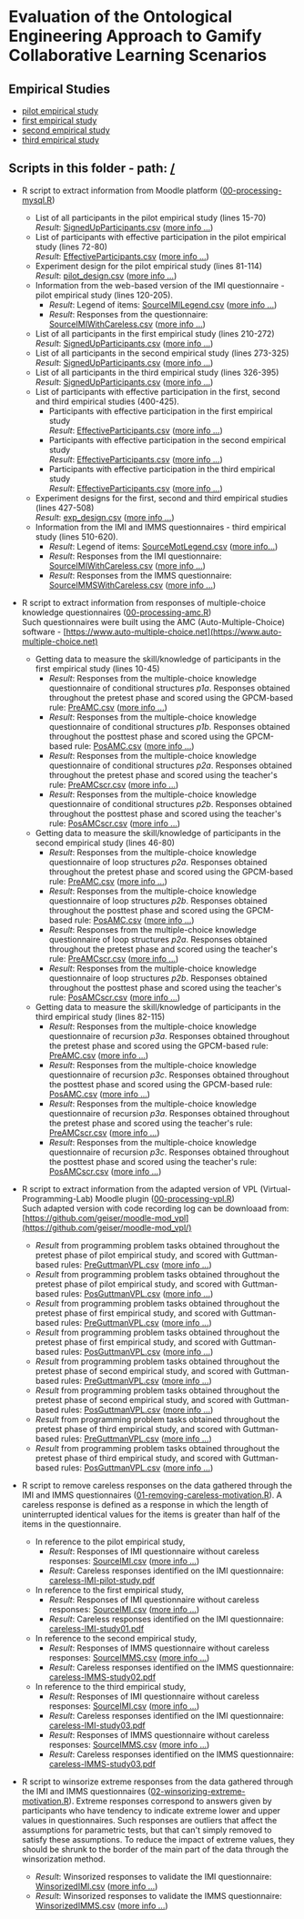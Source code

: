 # Evaluation of the Ontological Engineering Approach to Gamify Collaborative Learning Scenarios




## Empirical Studies

* [pilot empirical study](pilot-study/)
* [first empirical study](study01/)
* [second empirical study](study02/)
* [third empirical study](study03/)

## Scripts in this folder - path: [/](https://github.com/geiser/phd-thesis-evaluation/)
 

 * R script to extract information from Moodle platform ([00-processing-mysql.R](https://github.com/geiser/phd-thesis-evaluation/blob/master/00-processing-mysql.R))
   - List of all participants in the pilot empirical study (lines 15-70)<br/> _Result_: [SignedUpParticipants.csv](pilot-study/data/SignedUpParticipants.csv) ([more info ...](pilot-study/data/))
   - List of participants with effective participation in the pilot empirical study (lines 72-80)<br/> _Result_: [EffectiveParticipants.csv](pilot-study/data/EffectiveParticipants.csv) ([more info ...](pilot-study/data/))
   - Experiment design for the pilot empirical study (lines 81-114)<br/> _Result_: [pilot_design.csv](report/pilot_design.csv) ([more info ...](report/))
   - Information from the web-based version of the IMI questionnaire - pilot empirical study (lines 120-205).
     - _Result_: Legend of items: [SourceIMILegend.csv](pilot-study/data/SourceIMILegend.csv) ([more info ...](pilot-study/data/))
     - _Result_: Responses from the questionnaire: [SourceIMIWithCareless.csv](pilot-study/data/SourceIMIWithCareless.csv) ([more info ...](pilot-study/data/))
   - List of all participants in the first empirical study (lines 210-272)<br/> _Result_: [SignedUpParticipants.csv](study01/data/SignedUpParticipants.csv) ([more info ...](study01/data/))
   - List of all participants in the second empirical study (lines 273-325)<br/> _Result_: [SignedUpParticipants.csv](study02/data/SignedUpParticipants.csv) ([more info ...](study02/data/))
   - List of all participants in the third empirical study (lines 326-395)<br/> _Result_: [SignedUpParticipants.csv](study03/data/SignedUpParticipants.csv) ([more info ...](study03/data/))
   - List of participants with effective participation in the first, second and third empirical studies (400-425).
     - Participants with effective participation in the first empirical study<br/> _Result_: [EffectiveParticipants.csv](study01/data/EffectiveParticipants.csv) ([more info ...](study01/data/))
     - Participants with effective participation in the second empirical study<br/> _Result_: [EffectiveParticipants.csv](study02/data/EffectiveParticipants.csv) ([more info ...](study02/data/))
     - Participants with effective participation in the third empirical study<br/> _Result_: [EffectiveParticipants.csv](study03/data/EffectiveParticipants.csv) ([more info ...](study03/data/))
   - Experiment designs for the first, second and third empirical studies (lines 427-508)<br/> _Result_: [exp_design.csv](report/exp_design.csv) ([more info ...](report/))
   - Information from the IMI and IMMS questionnaires - third empirical study (lines 510-620).
     - _Result_: Legend of items: [SourceMotLegend.csv](study03/data/SourceMotLegend.csv) ([more info...](study03/data/))
     - _Result_: Responses from the IMI questionnaire: [SourceIMIWithCareless.csv](study03/data/SourceIMIWithCareless.csv) ([more info ...](study03/data/))
     - _Result_: Responses from the IMMS questionnaire: [SourceIMMSWithCareless.csv](study03/data/SourceIMMSWithCareless.csv) ([more info ...](study03/data/))

* R script to extract information from responses of multiple-choice knowledge questionnaires ([00-processing-amc.R](https://github.com/geiser/phd-thesis-evaluation/blob/master/00-processing-amc.R)) <br/> Such questionnaires were built using the AMC (Auto-Multiple-Choice) software - [https://www.auto-multiple-choice.net](https://www.auto-multiple-choice.net) 
   - Getting data to measure the skill/knowledge of participants in the first empirical study (lines 10-45)
     - _Result_: Responses from the multiple-choice knowledge questionnaire of conditional structures *p1a*. Responses obtained throughout the pretest phase and scored using the GPCM-based rule: [PreAMC.csv](study01/data/PreAMC.csv) ([more info ...](study01/data))
     - _Result_: Responses from the multiple-choice knowledge questionnaire of conditional structures *p1b*. Responses obtained throughout the posttest phase and scored using the GPCM-based rule: [PosAMC.csv](study01/data/PosAMC.csv) ([more info ...](study01/data))
     - _Result_: Responses from the multiple-choice knowledge questionnaire of conditional structures *p2a*. Responses obtained throughout the pretest phase and scored using the teacher's rule: [PreAMCscr.csv](study01/data/PreAMCscr.csv) ([more info ...](study01/data))
     - _Result_: Responses from the multiple-choice knowledge questionnaire of conditional structures *p2b*. Responses obtained throughout the posttest phase and scored using the teacher's rule: [PosAMCscr.csv](study01/data/PosAMCscr.csv) ([more info ...](study01/data))
   - Getting data to measure the skill/knowledge of participants in the second empirical study (lines 46-80)
     - _Result_: Responses from the multiple-choice knowledge questionnaire of loop structures *p2a*. Responses obtained throughout the pretest phase and scored using the GPCM-based rule: [PreAMC.csv](study02/data/PreAMC.csv) ([more info ...](study02/data))
     - _Result_: Responses from the multiple-choice knowledge questionnaire of loop structures *p2b*. Responses obtained throughout the posttest phase and scored using the GPCM-based rule: [PosAMC.csv](study02/data/PosAMC.csv) ([more info ...](study02/data))
     - _Result_: Responses from the multiple-choice knowledge questionnaire of loop structures *p2a*. Responses obtained throughout the pretest phase and scored using the teacher's rule: [PreAMCscr.csv](study02/data/PreAMCscr.csv) ([more info ...](study02/data))
     - _Result_: Responses from the multiple-choice knowledge questionnaire of loop structures *p2b*. Responses obtained throughout the posttest phase and scored using the teacher's rule: [PosAMCscr.csv](study02/data/PosAMCscr.csv) ([more info ...](study02/data))
   - Getting data to measure the skill/knowledge of participants in the third empirical study (lines 82-115)
     - _Result_: Responses from the multiple-choice knowledge questionnaire of recursion *p3a*. Responses obtained throughout the pretest phase and scored using the GPCM-based rule: [PreAMC.csv](study03/data/PreAMC.csv) ([more info ...](study03/data))
     - _Result_: Responses from the multiple-choice knowledge questionnaire of recursion *p3c*. Responses obtained throughout the posttest phase and scored using the GPCM-based rule: [PosAMC.csv](study03/data/PosAMC.csv) ([more info ...](study03/data))
     - _Result_: Responses from the multiple-choice knowledge questionnaire of recursion *p3a*. Responses obtained throughout the pretest phase and scored using the teacher's rule: [PreAMCscr.csv](study03/data/PreAMCscr.csv) ([more info ...](study03/data))
     - _Result_: Responses from the multiple-choice knowledge questionnaire of recursion *p3c*. Responses obtained throughout the posttest phase and scored using the teacher's rule: [PosAMCscr.csv](study03/data/PosAMCscr.csv) ([more info ...](study03/data))
     
* R script to extract information from the adapted version of VPL (Virtual-Programming-Lab) Moodle plugin ([00-processing-vpl.R](https://github.com/geiser/phd-thesis-evaluation/blob/master/00-processing-vpl.R)) <br/> Such adapted version with code recording log can be downloaad from: [https://github.com/geiser/moodle-mod_vpl](https://github.com/geiser/moodle-mod_vpl/) 
   - _Result_ from programming problem tasks obtained throughout the pretest phase of pilot empirical study, and scored with Guttman-based rules: [PreGuttmanVPL.csv](pilot-study/data/PreGuttmanVPL.csv) ([more info ...](pilot-study/data))
   - _Result_ from programming problem tasks obtained throughout the pretest phase of pilot empirical study, and scored with Guttman-based rules: [PosGuttmanVPL.csv](pilot-study/data/PosGuttmanVPL.csv) ([more info ...](pilot-study/data))
   - _Result_ from programming problem tasks obtained throughout the pretest phase of first empirical study, and scored with Guttman-based rules: [PreGuttmanVPL.csv](study01/data/PreGuttmanVPL.csv) ([more info ...](study01/data))
   - _Result_ from programming problem tasks obtained throughout the pretest phase of first empirical study, and scored with Guttman-based rules: [PosGuttmanVPL.csv](study01/data/PosGuttmanVPL.csv) ([more info ...](study01/data))
   - _Result_ from programming problem tasks obtained throughout the pretest phase of second empirical study, and scored with Guttman-based rules: [PreGuttmanVPL.csv](study02/data/PreGuttmanVPL.csv) ([more info ...](study02/data))
   - _Result_ from programming problem tasks obtained throughout the pretest phase of second empirical study, and scored with Guttman-based rules: [PosGuttmanVPL.csv](study02/data/PosGuttmanVPL.csv) ([more info ...](study02/data))
   - _Result_ from programming problem tasks obtained throughout the pretest phase of third empirical study, and scored with Guttman-based rules: [PreGuttmanVPL.csv](study03/data/PreGuttmanVPL.csv) ([more info ...](study03/data))
   - _Result_ from programming problem tasks obtained throughout the pretest phase of third empirical study, and scored with Guttman-based rules: [PosGuttmanVPL.csv](study03/data/PosGuttmanVPL.csv) ([more info ...](study03/data))

* R script to remove careless responses on the data gathered through the IMI and IMMS questionnaires ([01-removing-careless-motivation.R](https://github.com/geiser/phd-thesis-evaluation/blob/master/01-removing-careless-motivation.R)). A careless response is defined as a response in which the length of uninterrupted identical values for the items is greater than half of the items in the questionnaire.
  - In reference to the pilot empirical study,
    - _Result_: Responses of IMI questionnaire without careless responses: [SourceIMI.csv](pilot-study/data/SourceIMI.csv) ([more info ...](pilot-study/data))
    - _Result_: Careless responses identified on the IMI questionnaire: [careless-IMI-pilot-study.pdf](report/latex/careless-IMI-pilot-study.pdf)
  - In reference to the first empirical study,
    - _Result_: Responses of IMI questionnaire without careless responses: [SourceIMI.csv](study01/data/SourceIMI.csv) ([more info ...](study01/data))
    - _Result_: Careless responses identified on the IMI questionnaire: [careless-IMI-study01.pdf](report/latex/careless-IMI-study01.pdf)
  - In reference to the second empirical study,
    - _Result_: Responses of IMMS questionnaire without careless responses: [SourceIMMS.csv](study02/data/SourceIMMS.csv) ([more info ...](study02/data))
    - _Result_: Careless responses identified on the IMMS questionnaire: [careless-IMMS-study02.pdf](report/latex/careless-IMMS-study02.pdf)
  - In reference to the third empirical study,
    - _Result_: Responses of IMI questionnaire without careless responses: [SourceIMI.csv](study03/data/SourceIMI.csv) ([more info ...](study03/data))
    - _Result_: Careless responses identified on the IMI questionnaire: [careless-IMI-study03.pdf](report/latex/careless-IMI-study03.pdf)
    - _Result_: Responses of IMMS questionnaire without careless responses: [SourceIMMS.csv](study03/data/SourceIMMS.csv) ([more info ...](study03/data))
    - _Result_: Careless responses identified on the IMMS questionnaire: [careless-IMMS-study03.pdf](report/latex/careless-IMMS-study03.pdf)

* R script to winsorize extreme responses from the data gathered through the IMI and IMMS questionnaires ([02-winsorizing-extreme-motivation.R](https://github.com/geiser/phd-thesis-evaluation/blob/master/02-winsorizing-extreme-motivation.R)). Extreme responses correspond to answers given by participants who have tendency to indicate extreme lower and upper values in questionnaires. Such responses are outliers that affect the assumptions for parametric tests, but that can't simply removed to satisfy these assumptions. To reduce the impact of extreme values, they should be shrunk to the border of the main part of the data through the winsorization method.  
  - _Result_: Winsorized responses to validate the IMI questionnaire: [WinsorizedIMI.csv](data/WinsorizedIMI.csv) ([more info ...](data))
  - _Result_: Winsorized responses to validate the IMMS questionnaire: [WinsorizedIMMS.csv](data/WinsorizedIMMS.csv) ([more info ...](data))
